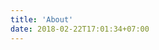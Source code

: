 ```yaml
---
title: 'About'
date: 2018-02-22T17:01:34+07:00
---
```


<!-- ![About Us](/images/smartworks-coworking-cW4lLTavU80-unsplash.jpg) -->

<!-- ## DynoSure -->



